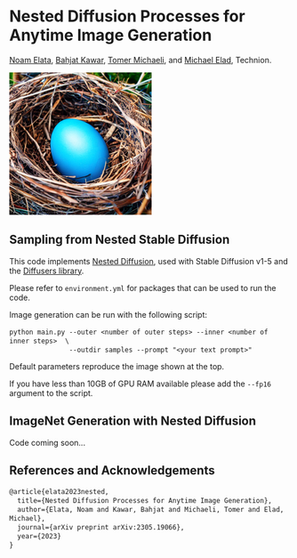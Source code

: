 # Nested Diffusion Processes for Anytime Image Generation
<a href="https://github.com/noamelata">Noam Elata</a>, <a href="https://bahjat-kawar.github.io/">Bahjat Kawar</a>, <a href="https://tomer.net.technion.ac.il/">Tomer Michaeli</a>, and <a href="https://elad.cs.technion.ac.il/">Michael Elad</a>, Technion.<br />

<img src="figures/Nested_Egg.png" alt="Nested Diffusion" style="width:256px;"/>

## Sampling from Nested Stable Diffusion
This code implements <a href="https://arxiv.org/abs/2305.19066">Nested Diffusion</a>, used with Stable Diffusion v1-5 and the <a href="https://github.com/huggingface/diffusers"> Diffusers library</a>.

Please refer to `environment.yml` for packages that can be used to run the code. 

Image generation can be run with the following script:
```
python main.py --outer <number of outer steps> --inner <number of inner steps>  \
               --outdir samples --prompt "<your text prompt>"
```
Default parameters reproduce the image shown at the top.

If you have less than 10GB of GPU RAM available please add the `--fp16` argument to the script.


## ImageNet Generation with Nested Diffusion 
Code coming soon...


## References and Acknowledgements
```
@article{elata2023nested,
  title={Nested Diffusion Processes for Anytime Image Generation},
  author={Elata, Noam and Kawar, Bahjat and Michaeli, Tomer and Elad, Michael},
  journal={arXiv preprint arXiv:2305.19066},
  year={2023}
}
```
